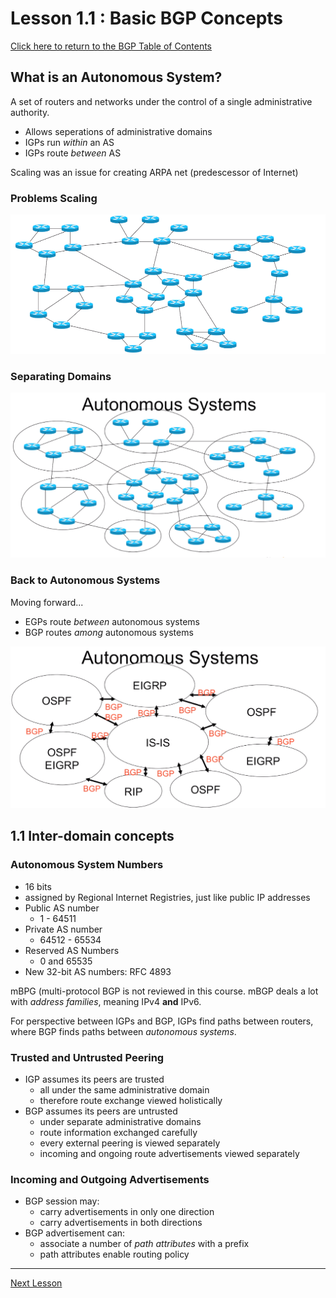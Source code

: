 # Lesson 1.1 : Basic BGP Concepts

[Click here to return to the BGP Table of Contents](../README.md)

## What is an Autonomous System?

A set of routers and networks under the control of a single administrative authority.

* Allows seperations of administrative domains
* IGPs run _within_ an AS
* IGPs route _between_ AS

Scaling was an issue for creating ARPA net (predescessor of Internet)

### Problems Scaling

![Problems Scaling](../../../img/BGP-AS1.PNG)

### Separating Domains

![Domains Separated by Control](../../../img/BGP-AS2.PNG)

### Back to Autonomous Systems

Moving forward...

* EGPs route _between_ autonomous systems
* BGP routes _among_ autonomous systems

![Domains Exchaning Routes](../../../img/BGP-AS3.PNG)

## 1.1 Inter-domain concepts

### Autonomous System Numbers

* 16 bits
*  assigned by Regional Internet Registries, just like public IP addresses
* Public AS number
    + 1 - 64511
* Private AS number
    + 64512 - 65534
* Reserved AS Numbers
    + 0 and 65535
* New 32-bit AS numbers: RFC 4893

mBPG (multi-protocol BGP is not reviewed in this course. mBGP deals a lot with _address families_, meaning IPv4 __and__ IPv6.

For perspective between IGPs and BGP, IGPs find paths between routers, where BGP finds paths between _autonomous systems_.

### Trusted and Untrusted Peering

* IGP assumes its peers are trusted
    + all under the same administrative domain
    + therefore route exchange viewed holistically
* BGP assumes its peers are untrusted
    + under separate administrative domains
    + route information exchanged carefully
    + every external peering is viewed separately
    + incoming and ongoing route advertisements viewed separately

### Incoming and Outgoing Advertisements

* BGP session may:
    + carry advertisements in only one direction
    + carry advertisements in both directions
* BGP advertisement can:
    + associate a number of _path attributes_ with a prefix
    + path attributes enable routing policy

---

[Next Lesson](./1.2.md)